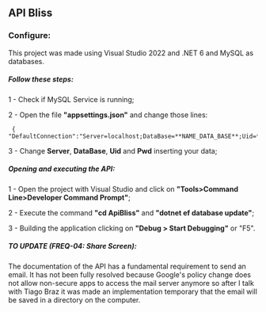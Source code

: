 ## API Bliss


### Configure:
This project was made using Visual Studio 2022 and .NET 6 and MySQL as databases.

##### Follow these steps:

 1 - Check if MySQL Service is running;
 
 2 - Open the file **"appsettings.json"** and change those lines:

     { "DefaultConnection":"Server=localhost;DataBase=**NAME_DATA_BASE**;Uid=**USER**;Pwd=DATA_BASE_PASSWORD"}

3 - Change **Server**, **DataBase**, **Uid** and **Pwd** inserting your data;



##### Opening and executing the API:

1 - Open the project with Visual Studio and click on **"Tools>Command Line>Developer Command Prompt"**;

2 - Execute the command **"cd ApiBliss"** and **"dotnet ef database update"**;

3 - Building the application clicking on **"Debug > Start Debugging"** or "F5".



##### TO UPDATE (FREQ-04: Share Screen):

The documentation of the API has a fundamental requirement to send an email.
It has not been fully resolved because Google's policy change does not allow non-secure apps to access the mail server anymore so after I talk with Tiago Braz it was made an implementation temporary that the email will be saved in a directory on the computer.
